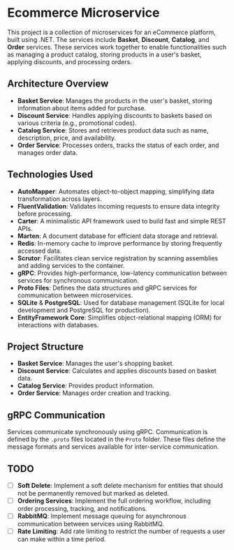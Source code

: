 # Ecommerce Microservice

This project is a collection of microservices for an eCommerce platform, built using .NET. The services include **Basket**, **Discount**, **Catalog**, and **Order** services. These services work together to enable functionalities such as managing a product catalog, storing products in a user's basket, applying discounts, and processing orders.

## Architecture Overview

- **Basket Service**: Manages the products in the user's basket, storing information about items added for purchase.
- **Discount Service**: Handles applying discounts to baskets based on various criteria (e.g., promotional codes).
- **Catalog Service**: Stores and retrieves product data such as name, description, price, and availability.
- **Order Service**: Processes orders, tracks the status of each order, and manages order data.

## Technologies Used

- **AutoMapper**: Automates object-to-object mapping, simplifying data transformation across layers.
- **FluentValidation**: Validates incoming requests to ensure data integrity before processing.
- **Carter**: A minimalistic API framework used to build fast and simple REST APIs.
- **Marten**: A document database for efficient data storage and retrieval.
- **Redis**: In-memory cache to improve performance by storing frequently accessed data.
- **Scrutor**: Facilitates clean service registration by scanning assemblies and adding services to the container.
- **gRPC**: Provides high-performance, low-latency communication between services for synchronous communication.
- **Proto Files**: Defines the data structures and gRPC services for communication between microservices.
- **SQLite** & **PostgreSQL**: Used for database management (SQLite for local development and PostgreSQL for production).
- **EntityFramework Core**: Simplifies object-relational mapping (ORM) for interactions with databases.

## Project Structure

- **Basket Service**: Manages the user's shopping basket.
- **Discount Service**: Calculates and applies discounts based on basket data.
- **Catalog Service**: Provides product information.
- **Order Service**: Manages order creation and tracking.

## gRPC Communication

Services communicate synchronously using gRPC. Communication is defined by the `.proto` files located in the `Proto` folder. These files define the message formats and services available for inter-service communication.

## TODO

- [ ] **Soft Delete**: Implement a soft delete mechanism for entities that should not be permanently removed but marked as deleted.
- [ ] **Ordering Services**: Implement the full ordering workflow, including order processing, tracking, and notifications.
- [ ] **RabbitMQ**: Implement message queuing for asynchronous communication between services using RabbitMQ.
- [ ] **Rate Limiting**: Add rate limiting to restrict the number of requests a user can make within a time period.
